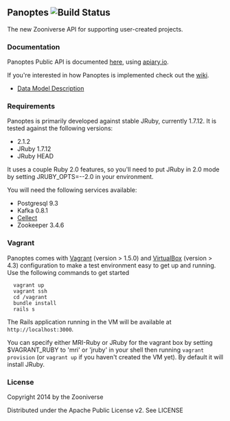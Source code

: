 ## Panoptes ![Build Status](https://travis-ci.org/zooniverse/Panoptes.svg?branch=master)

The new Zooniverse API for supporting user-created projects. 

### Documentation

Panoptes Public API is documented [here](http://docs.panoptesapi.apiary.io), using [apiary.io](http://apiary.io).

If you're interested in how Panoptes is implemented check out the [wiki](https://github.com/zooniverse/Panoptes/wiki).

* [Data Model Description](https://github.com/zooniverse/Panoptes/wiki/DataModel)

### Requirements

Panoptes is primarily developed against stable JRuby, currently 1.7.12. It is tested against the following versions:
* 2.1.2
* JRuby 1.7.12
* JRuby HEAD

It uses a couple Ruby 2.0 features, so you'll need to put JRuby in 2.0 mode by setting JRUBY_OPTS=--2.0 in your environment. 

You will need the following services available:
* Postgresql 9.3
* Kafka 0.8.1
* [Cellect](https://github.com/parrish/Cellect)
* Zookeeper 3.4.6

### Vagrant

Panoptes comes with [Vagrant](http://vagrantup.com) (version > 1.5.0) and [VirtualBox](https://www.virtualbox.org/) (version > 4.3) configuration to make a test environment easy to get up and running. Use the following commands to get started

      vagrant up
      vagrant ssh
      cd /vagrant
      bundle install
      rails s

The Rails application running in the VM will be available at `http://localhost:3000`.

You can specify either MRI-Ruby or JRuby for the vagrant box by setting $VAGRANT_RUBY to 'mri' or 'jruby' in your shell then running `vagrant provision` (or `vagrant up` if you haven't created the VM yet). By default it will install JRuby.

### License

Copyright 2014 by the Zooniverse

Distributed under the Apache Public License v2. See LICENSE
